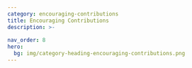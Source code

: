 ```yaml
---
category: encouraging-contributions
title: Encouraging Contributions
description: >- 
      
nav_order: 8
hero:
  bg: img/category-heading-encouraging-contributions.png
---
```

